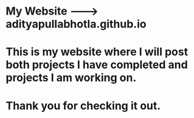 # My Website ---> adityapullabhotla.github.io
# This is my website where I will post both projects I have completed and projects I am working on.
# Thank you for checking it out.
